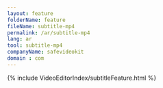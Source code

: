 ```yaml
---
layout: feature
folderName: feature
fileName: subtitle-mp4
permalink: /ar/subtitle-mp4
lang: ar
tool: subtitle-mp4
companyName: safevideokit
domain : com
---
```


{% include VideoEditorIndex/subtitleFeature.html %}

   